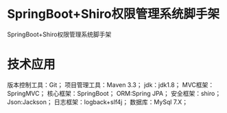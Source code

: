 # SpringBoot+Shiro权限管理系统脚手架

SpringBoot+Shiro权限管理系统脚手架

# 技术应用

版本控制工具：Git；
项目管理工具：Maven 3.3；
jdk：jdk1.8；
MVC框架：SpringMVC；
核心框架：SpringBoot；
ORM:Spring JPA；
安全框架：shiro；
Json:Jackson；
日志框架：logback+slf4j；
数据库：MySql 7.X；
